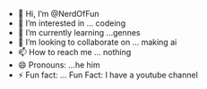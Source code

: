 - 👋 Hi, I’m @NerdOfFun
- 👀 I’m interested in ... codeing
- 🌱 I’m currently learning ...gennes 
- 💞️ I’m looking to collaborate on ... making ai
- 📫 How to reach me ... nothing
- 😄 Pronouns: ...he him
- ⚡ Fun fact: ...
   Fun Fact: I have a youtube channel
<!---
NerdOfFun/NerdOfFun is a ✨ special ✨ repository because its `README.md` (this file) appears on your GitHub profile.
You can click the Preview link to take a look at your changes.
--->
